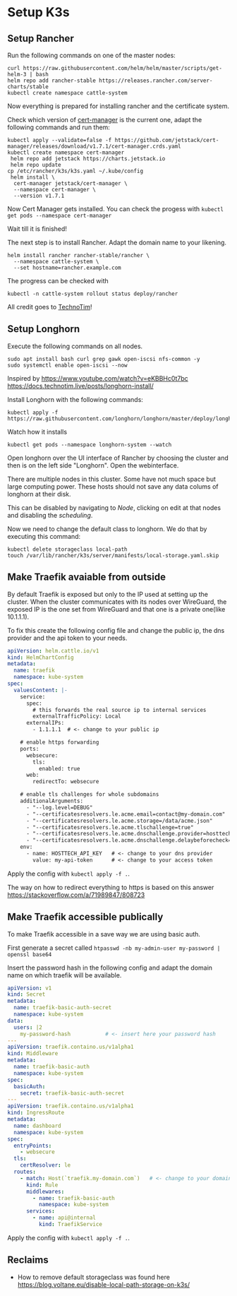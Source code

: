 # Setup K3s


## Setup Rancher

Run the following commands on one of the master nodes:

```
curl https://raw.githubusercontent.com/helm/helm/master/scripts/get-helm-3 | bash
helm repo add rancher-stable https://releases.rancher.com/server-charts/stable
kubectl create namespace cattle-system

```
Now everything is prepared for installing rancher and the certificate system.

Check which version of [cert-manager](https://github.com/cert-manager/cert-manager/releases) is the current one, adapt the following commands and run them:

```
kubectl apply --validate=false -f https://github.com/jetstack/cert-manager/releases/download/v1.7.1/cert-manager.crds.yaml
kubectl create namespace cert-manager
 helm repo add jetstack https://charts.jetstack.io
 helm repo update
cp /etc/rancher/k3s/k3s.yaml ~/.kube/config
 helm install \
  cert-manager jetstack/cert-manager \
  --namespace cert-manager \
  --version v1.7.1
```
Now Cert Manager gets installed. You can check the progess with
```kubectl get pods --namespace cert-manager```

Wait till it is finished!

The next step is to install Rancher. Adapt the domain name to your likening.
```
helm install rancher rancher-stable/rancher \
  --namespace cattle-system \
  --set hostname=rancher.example.com
```

The progress can be checked with
```
kubectl -n cattle-system rollout status deploy/rancher
```

All credit goes to [TechnoTim](https://docs.technotim.live/posts/rancher-ha-install/)!


## Setup Longhorn
Execute the following commands on all nodes.
```
sudo apt install bash curl grep gawk open-iscsi nfs-common -y
sudo systemctl enable open-iscsi --now
```

 Inspired by
 https://www.youtube.com/watch?v=eKBBHc0t7bc
https://docs.technotim.live/posts/longhorn-install/

Install Longhorn with the following commands:

```
kubectl apply -f https://raw.githubusercontent.com/longhorn/longhorn/master/deploy/longhorn.yaml
```

Watch how it installs
```
kubectl get pods --namespace longhorn-system --watch
```

Open longhorn over the UI interface of Rancher by choosing the cluster and then is on the left side "Longhorn". Open the webinterface.

There are multiple nodes in this cluster. Some have not much space but large computing power. These hosts should not save any data colums of longhorn at their disk.

This can be disabled by navigating to *Node*, clicking on edit at that nodes and disabling the *scheduling*.

Now we need to change the default class to longhorn. We do that by executing this command:
```
kubectl delete storageclass local-path
touch /var/lib/rancher/k3s/server/manifests/local-storage.yaml.skip
```

## Make Traefik avaiable from outside
By default Traefik is exposed but only to the IP used at setting up the cluster. When the cluster communicates with its nodes over WireGuard, the exposed IP is the one set from WireGuard and that one is a private one(like 10.1.1.1).

To fix this create the following config file and change the public ip, the dns provider and the api token to your needs.
```yaml
apiVersion: helm.cattle.io/v1
kind: HelmChartConfig
metadata:
  name: traefik
  namespace: kube-system
spec:
  valuesContent: |-
    service:
      spec:
        # this forwards the real source ip to internal services
        externalTrafficPolicy: Local
      externalIPs:
        - 1.1.1.1  # <- change to your public ip

    # enable https forwarding
    ports:
      websecure:
        tls:
          enabled: true
      web:
        redirectTo: websecure

    # enable tls challenges for whole subdomains
    additionalArguments:
      - "--log.level=DEBUG"
      - "--certificatesresolvers.le.acme.email=contact@my-domain.com"  # <- your contact email adress
      - "--certificatesresolvers.le.acme.storage=/data/acme.json"
      - "--certificatesresolvers.le.acme.tlschallenge=true"
      - "--certificatesresolvers.le.acme.dnschallenge.provider=hosttech" # <- change to your dns provider
      - "--certificatesresolvers.le.acme.dnschallenge.delaybeforecheck=0"
    env:
      - name: HOSTTECH_API_KEY   # <- change to your dns provider
        value: my-api-token      # <- change to your access token
```

Apply the config with ```kubectl apply -f .```.

The way on how to redirect everything to https is based on this answer https://stackoverflow.com/a/71989847/808723


## Make Traefik accessible publically

To make Traefik accessible in a save way we are using basic auth.

First generate a secret called
```htpasswd -nb my-admin-user my-password | openssl base64```

Insert the password hash in the following config and adapt the domain name on which traefik will be available.

```yaml
apiVersion: v1
kind: Secret
metadata:
  name: traefik-basic-auth-secret
  namespace: kube-system
data:
  users: |2
    my-password-hash           # <- insert here your password hash
---
apiVersion: traefik.containo.us/v1alpha1
kind: Middleware
metadata:
  name: traefik-basic-auth
  namespace: kube-system
spec:
  basicAuth:
    secret: traefik-basic-auth-secret
---
apiVersion: traefik.containo.us/v1alpha1
kind: IngressRoute
metadata:
  name: dashboard
  namespace: kube-system
spec:
  entryPoints:
    - websecure
  tls:
    certResolver: le
  routes:
    - match: Host(`traefik.my-domain.com`)   # <- change to your domain
      kind: Rule
      middlewares:
        - name: traefik-basic-auth
          namespace: kube-system
      services:
        - name: api@internal
          kind: TraefikService
```

Apply the config with ```kubectl apply -f .```.


## Reclaims
* How to remove default storageclass was found here https://blog.voltane.eu/disable-local-path-storage-on-k3s/
